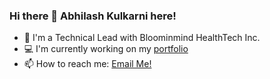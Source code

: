### Hi there 👋 Abhilash Kulkarni here!

<!--
**abhilashkulkarniofficial/abhilashkulkarniofficial** is a ✨ _special_ ✨ repository because its `README.md` (this file) appears on your GitHub profile.

Here are some ideas to get you started:

- 🔭 I’m currently working on ...
- 🌱 I’m currently learning ...
- 👯 I’m looking to collaborate on ...
- 🤔 I’m looking for help with ...
- 💬 Ask me about ...
- 📫 How to reach me: ...
- 😄 Pronouns: ...
- ⚡ Fun fact: ...
-->

- 🔭  I'm a Technical Lead with Bloominmind HealthTech Inc.
- 💻  I'm currently working on my [portfolio](https://abhilashkulkarniofficial.github.io/abhilash-kulkarni/)
- 📫  How to reach me: [Email Me!](mailto:abhilashkulkarniofficial@gmail.com?subject=[GitHub]%20Hi%20There) 

  
     
  
 
  
          
   
  
   
